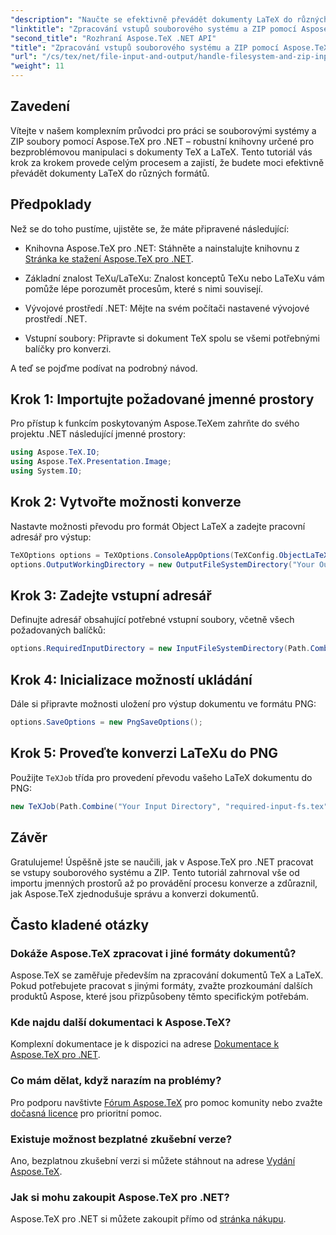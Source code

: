 ```yaml
---
"description": "Naučte se efektivně převádět dokumenty LaTeX do různých formátů pomocí snadno srozumitelných kroků, včetně nastavení možností převodu, zadání vstupních adresářů a provádění převodů."
"linktitle": "Zpracování vstupů souborového systému a ZIP pomocí Aspose.TeX pro .NET"
"second_title": "Rozhraní Aspose.TeX .NET API"
"title": "Zpracování vstupů souborového systému a ZIP pomocí Aspose.TeX pro .NET"
"url": "/cs/tex/net/file-input-and-output/handle-filesystem-and-zip-inputs/"
"weight": 11
---
```


## Zavedení

Vítejte v našem komplexním průvodci pro práci se souborovými systémy a ZIP soubory pomocí Aspose.TeX pro .NET – robustní knihovny určené pro bezproblémovou manipulaci s dokumenty TeX a LaTeX. Tento tutoriál vás krok za krokem provede celým procesem a zajistí, že budete moci efektivně převádět dokumenty LaTeX do různých formátů.

## Předpoklady

Než se do toho pustíme, ujistěte se, že máte připravené následující:

- Knihovna Aspose.TeX pro .NET: Stáhněte a nainstalujte knihovnu z [Stránka ke stažení Aspose.TeX pro .NET](https://releases.aspose.com/tex/net/).
  
- Základní znalost TeXu/LaTeXu: Znalost konceptů TeXu nebo LaTeXu vám pomůže lépe porozumět procesům, které s nimi souvisejí.

- Vývojové prostředí .NET: Mějte na svém počítači nastavené vývojové prostředí .NET.

- Vstupní soubory: Připravte si dokument TeX spolu se všemi potřebnými balíčky pro konverzi.

A teď se pojďme podívat na podrobný návod.

## Krok 1: Importujte požadované jmenné prostory

Pro přístup k funkcím poskytovaným Aspose.TeXem zahrňte do svého projektu .NET následující jmenné prostory:

```csharp
using Aspose.TeX.IO;
using Aspose.TeX.Presentation.Image;
using System.IO;
```

## Krok 2: Vytvořte možnosti konverze

Nastavte možnosti převodu pro formát Object LaTeX a zadejte pracovní adresář pro výstup:

```csharp
TeXOptions options = TeXOptions.ConsoleAppOptions(TeXConfig.ObjectLaTeX);
options.OutputWorkingDirectory = new OutputFileSystemDirectory("Your Output Directory");
```

## Krok 3: Zadejte vstupní adresář

Definujte adresář obsahující potřebné vstupní soubory, včetně všech požadovaných balíčků:

```csharp
options.RequiredInputDirectory = new InputFileSystemDirectory(Path.Combine("Your Input Directory", "packages"));
```

## Krok 4: Inicializace možností ukládání

Dále si připravte možnosti uložení pro výstup dokumentu ve formátu PNG:

```csharp
options.SaveOptions = new PngSaveOptions();
```

## Krok 5: Proveďte konverzi LaTeXu do PNG

Použijte `TeXJob` třída pro provedení převodu vašeho LaTeX dokumentu do PNG:

```csharp
new TeXJob(Path.Combine("Your Input Directory", "required-input-fs.tex"), new ImageDevice(), options).Run();
```

## Závěr

Gratulujeme! Úspěšně jste se naučili, jak v Aspose.TeX pro .NET pracovat se vstupy souborového systému a ZIP. Tento tutoriál zahrnoval vše od importu jmenných prostorů až po provádění procesu konverze a zdůraznil, jak Aspose.TeX zjednodušuje správu a konverzi dokumentů.

## Často kladené otázky

### Dokáže Aspose.TeX zpracovat i jiné formáty dokumentů?

Aspose.TeX se zaměřuje především na zpracování dokumentů TeX a LaTeX. Pokud potřebujete pracovat s jinými formáty, zvažte prozkoumání dalších produktů Aspose, které jsou přizpůsobeny těmto specifickým potřebám.

### Kde najdu další dokumentaci k Aspose.TeX?

Komplexní dokumentace je k dispozici na adrese [Dokumentace k Aspose.TeX pro .NET](https://reference.aspose.com/tex/net/).

### Co mám dělat, když narazím na problémy?

Pro podporu navštivte [Fórum Aspose.TeX](https://forum.aspose.com/c/tex/47) pro pomoc komunity nebo zvažte [dočasná licence](https://purchase.conholdate.com/temporary-license/) pro prioritní pomoc.

### Existuje možnost bezplatné zkušební verze?

Ano, bezplatnou zkušební verzi si můžete stáhnout na adrese [Vydání Aspose.TeX](https://releases.aspose.com/).

### Jak si mohu zakoupit Aspose.TeX pro .NET?

Aspose.TeX pro .NET si můžete zakoupit přímo od [stránka nákupu](https://purchase.conholdate.com/buy).